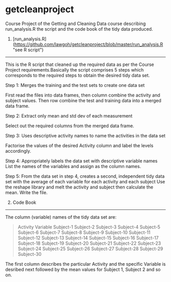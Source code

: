 getcleanproject
===============

 Course Project of the Getting and Cleaning Data course describing run_analysis.R the script and the code book of the tidy data produced.
 
 
1. [run_analysis.R] (https://github.com/lawgoh/getcleanproject/blob/master/run_analysis.R "see R script")
--------------------------
 This is the R script that cleaned up the required data as per the Course Project requirements.Basically the script comprises 5 steps which corresponds to the required steps to obtain the desired tidy data set. 

Step 1: Merges the training and the test sets to create one data set

First read the files into data frames, then column combine the activity and subject values. Then row combine the test and training data into a merged data frame.

Step 2: Extract only mean and std dev of each measurement

Select out the required columns from the merged data frame.

Step 3: Uses descriptive activity names to name the activities in the data set

Factorise the values of the desired Activity column and label the levels accordingly.


Step 4: Appropriately labels the data set with descriptive variable names
List the names of the variables and assign as the column names.


Step 5: From the data set in step 4, creates a second, independent tidy data set with the average of each variable for each activity and each subject
Use the reshape library and melt the activity and subject then calculate the mean. Write the file.

2. Code Book
----------------------
The column (variable) names of the tidy data set are:
> Activity Variable Subject-1 Subject-2 Subject-3 Subject-4 Subject-5 Subject-6 Subject-7 Subject-8 Subject-9 Subject-10 Subject-11 Subject-12 Subject-13 Subject-14 Subject-15 Subject-16 Subject-17 Subject-18 Subject-19 Subject-20 Subject-21 Subject-22 Subject-23 Subject-24 Subject-25 Subject-26 Subject-27 Subject-28 Subject-29 Subject-30

The first column describes the particular Activity and the specific Variable is desribed next followed by the mean values for Subject 1, Subject 2 and so on.




